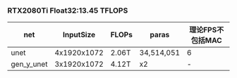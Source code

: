 
### RTX2080Ti Float32:13.45 TFLOPS

|net|InputSize|FLOPs|paras|理论FPS不包括MAC|
|-|-|-|-|-|
|unet|4x1920x1072|2.06T|34,514,051|6|
|gen_y_unet|3x1920x1072|4.12T|x2|-|3|
